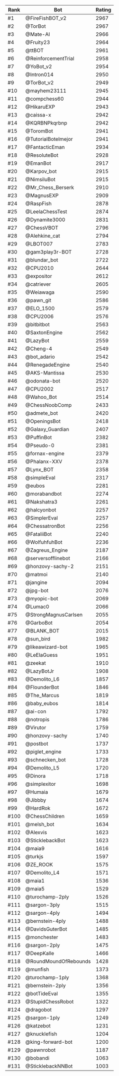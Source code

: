 Rank|Bot|Rating
---|---|---
#1|@FireFishBOT_v2|2967
#2|@TorBot|2967
#3|@Mate-AI|2966
#4|@Fruity23|2964
#5|@ttBOT|2961
#6|@ReinforcementTrial|2958
#7|@YoBot_v2|2954
#8|@Intron014|2950
#9|@TorBot_v2|2949
#10|@mayhem23111|2945
#11|@compchess60|2944
#12|@HikaruEXP|2943
#13|@caissa-x|2942
#14|@KQRBNPkqrbnp|2942
#15|@ToromBot|2941
#16|@TutorialBotelmejor|2941
#17|@FantacticEman|2934
#18|@ResoluteBot|2928
#19|@EmanBot|2917
#20|@Karpov_bot|2915
#21|@NimsiluBot|2915
#22|@Mr_Chess_Berserk|2910
#23|@MagnusEXP|2909
#24|@RaspFish|2878
#25|@LeelaChessTest|2874
#26|@Dynamite3000|2831
#27|@ChessVBOT|2796
#28|@Alehkine_cat|2794
#29|@LBOT007|2783
#30|@gam3play3r-BOT|2728
#31|@blundar_bot|2722
#32|@CPU2010|2644
#33|@expositor|2612
#34|@catriever|2605
#35|@Weiawaga|2590
#36|@pawn_git|2586
#37|@ELO_1500|2579
#38|@CPU2006|2576
#39|@bitbitbot|2563
#40|@SaxtonEngine|2562
#41|@LazyBot|2559
#42|@Cheng-4|2549
#43|@bot_adario|2542
#44|@RenegadeEngine|2540
#45|@AKS-Mantissa|2530
#46|@odonata-bot|2520
#47|@CPU2002|2517
#48|@Wahoo_Bot|2514
#49|@ChessNoobComp|2433
#50|@admete_bot|2420
#51|@OpeningsBot|2418
#52|@Galaxy_Guardian|2407
#53|@PuffinBot|2382
#54|@Pseudo-0|2381
#55|@fornax-engine|2379
#56|@Phalanx-XXV|2378
#57|@Lynx_BOT|2358
#58|@simpleEval|2317
#59|@eubos|2281
#60|@morabandbot|2274
#61|@Nakshatra3|2261
#62|@halcyonbot|2257
#63|@SimplerEval|2257
#64|@ChessatronBot|2256
#65|@FataliiBot|2240
#66|@WolfuhfuhBot|2236
#67|@Zagreus_Engine|2187
#68|@serversofflinebot|2166
#69|@honzovy-sachy-2|2151
#70|@matmoi|2140
#71|@jangine|2094
#72|@jpg-bot|2076
#73|@myopic-bot|2069
#74|@Lumac0|2066
#75|@StrongMagnusCarlsen|2055
#76|@GarboBot|2054
#77|@BLANK_BOT|2015
#78|@sun_bird|1982
#79|@likeawizard-bot|1965
#80|@LeElaGuess|1951
#81|@zeekat|1910
#82|@LazyBotJr|1908
#83|@Demolito_L6|1857
#84|@FlounderBot|1846
#85|@The_Marcus|1819
#86|@baby_eubos|1814
#87|@ai-con|1792
#88|@notropis|1786
#89|@Virutor|1759
#90|@honzovy-sachy|1740
#91|@postbot|1737
#92|@piglet_engine|1733
#93|@schnecken_bot|1728
#94|@Demolito_L5|1720
#95|@Dinora|1718
#96|@simplexitor|1698
#97|@Humaia|1679
#98|@Jibbby|1674
#99|@HardRok|1672
#100|@ChessChildren|1659
#101|@melsh_bot|1634
#102|@Alexvis|1623
#103|@SticklebackBot|1623
#104|@maia9|1616
#105|@turkjs|1597
#106|@ZE_ROOK|1575
#107|@Demolito_L4|1571
#108|@maia1|1536
#109|@maia5|1529
#110|@turochamp-2ply|1526
#111|@sargon-3ply|1515
#112|@sargon-4ply|1494
#113|@bernstein-4ply|1488
#114|@DavidsGuterBot|1485
#115|@monchester|1483
#116|@sargon-2ply|1475
#117|@DeepKalle|1466
#118|@RoundMoundOfRebounds|1428
#119|@munfish|1373
#120|@turochamp-1ply|1368
#121|@bernstein-2ply|1356
#122|@botTideEval|1355
#123|@StupidChessRobot|1322
#124|@dragobot|1297
#125|@sargon-1ply|1249
#126|@katzebot|1231
#127|@knucklefish|1204
#128|@king-forward-bot|1200
#129|@pawnrobot|1187
#130|@bobandi|1063
#131|@SticklebackNNBot|1003
